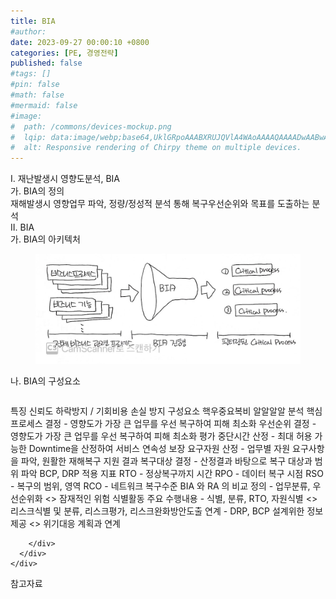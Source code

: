 ```yaml
---
title: BIA
#author: 
date: 2023-09-27 00:00:10 +0800
categories: [PE, 경영전략]
published: false
#tags: []
#pin: false
#math: false
#mermaid: false
#image:
#  path: /commons/devices-mockup.png
#  lqip: data:image/webp;base64,UklGRpoAAABXRUJQVlA4WAoAAAAQAAAADwAABwAAQUxQSDIAAAARL0AmbZurmr57yyIiqE8oiG0bejIYEQTgqiDA9vqnsUSI6H+oAERp2HZ65qP/VIAWAFZQOCBCAAAA8AEAnQEqEAAIAAVAfCWkAALp8sF8rgRgAP7o9FDvMCkMde9PK7euH5M1m6VWoDXf2FkP3BqV0ZYbO6NA/VFIAAAA
#  alt: Responsive rendering of Chirpy theme on multiple devices.
---
```


<div class="post-wrap">
  <div class="para">
    <div class="para-title">
      I. 재난발생시 영향도분석, BIA
    </div>
    <div class="para-cntnt">
      <div class="para">
        <div class="para-title">
          가. BIA의 정의
        </div>
        <div class="para-cntnt">
            재해발생시 영향업무 파악, 정량/정성적 분석 통해 복구우선순위와 목표를 도출하는 분석
        </div>
      </div>
    </div>
  </div>
  
  <div class="para">
    <div class="para-title">
      II. BIA
    </div>
    <div class="para-cntnt">
      <div class="para">
        <div class="para-title">
          가. BIA의 아키텍처
        </div>
        <div class="para-cntnt">
          <figure class="post-figure">
            <img src="/assets/img/posts/BIA.png" alt="BIA">
<!--            <figcaption>Source: Unveiling the Metaverse: Exploring Emerging Trends, Multifaceted Perspectives, and Future Challenges</figcaption>-->
          </figure>
        </div>
      </div>
      <div class="para">
        <div class="para-title">
          나. BIA의 구성요소
        </div>
        <div class="para-cntnt">
          <table class="post-table">
          </table>
          특징
  신뢰도 하락방지 / 기회비용 손실 방지
구성요소 핵우중요복비 알알알알
  분석
    핵심 프로세스 결정 - 영향도가 가장 큰 업무를 우선 복구하여 피해 최소화
    우선순위 결정 - 영향도가 가장 큰 업무를 우선 복구하여 피해 최소화
  평가
    중단시간 산정 - 최대 허용 가능한 Downtime을 산정하여 서비스 연속성 보장
    요구자원 산정 - 업무별 자원 요구사항을 파악, 원활한 재해복구 지원
  결과
    복구대상 결정 - 산정결과 바탕으로 복구 대상과 범위 파악
    BCP, DRP 적용
  지표
    RTO - 정상복구까지 시간
    RPO - 데이터 복구 시점
    RSO - 복구의 범위, 영역
    RCO - 네트워크 복구수준
BIA 와 RA 의 비교
  정의 - 업무분류, 우선순위화 &lt;&gt; 잠재적인 위험 식별활동
  주요 수행내용 - 식별, 분류, RTO, 자원식별 &lt;&gt; 리스크식별 및 분류, 리스크평가, 리스크완화방안도출
  연계 - DRP, BCP 설계위한 정보제공 &lt;&gt; 위기대응 계획과 연계

        </div>
      </div>
    </div>
  </div>

  <div class="refr-wrap">
    <div class="refr-title">
        참고자료
    </div>
    <ol class="refr-list">
    <!--    <li>(나현식, 최대선) <a target="_blank" href="https://scienceon.kisti.re.kr/commons/util/originalView.do?cn=JAKO202225948430499&oCn=JAKO202225948430499&dbt=JAKO&journal=NJOU00291864">메타버스 보안 위협 요소 및 대응 방안 검토</a></li>-->
    <!--    <li>(M. Uddin, S. Manickam, H. Ullah, M. Obaidat and A. Dandoush) <a target="_blank" href="https://ieeexplore.ieee.org/abstract/document/10138386">Unveiling the Metaverse: Exploring Emerging Trends, Multifaceted Perspectives, and Future Challenges</a></li>-->
    </ol>
  </div>
</div>
